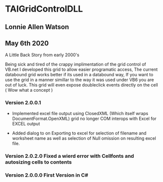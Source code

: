 # TAIGridControlDLL 

## Lonnie Allen Watson
## May 6th 2020
 
 A Little Back Story from early 2000's

 Being sick and tired of the crappy implimentation of the grid control of VB.net
 I developed this grid to allow easier programatic access, The current databound grid
 works better if its used in a databound way, If you want to use the grid in a manner simillar
 to the way it was used under VB6 you are out of luck. This grid will even expose doubleclick
 events directly on the cell ( Wow what a concept )
  
 ### Version 2.0.0.1
 - Implemented excel file output using ClosedXML (Which itself wraps DocumentFormat.OpenXML)
 grid no longer COM interops with Excel for EXCEL output

 - Added dialog to on Exporting to excel for selection of filename and worksheet name
 as well as selection of Null omission on resulting excel file.
 
### Version 2.0.2.0 Fixed a wierd error with Cellfonts and autosizing cells to contents

### Version 2.0.0.0 First Version in C#
